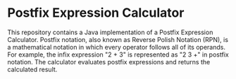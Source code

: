 # Postfix Expression Calculator

This repository contains a Java implementation of a Postfix Expression Calculator. Postfix notation, also known as Reverse Polish Notation (RPN), is a mathematical notation in which every operator follows all of its operands. For example, the infix expression "2 + 3" is represented as "2 3 +" in postfix notation. The calculator evaluates postfix expressions and returns the calculated result.
